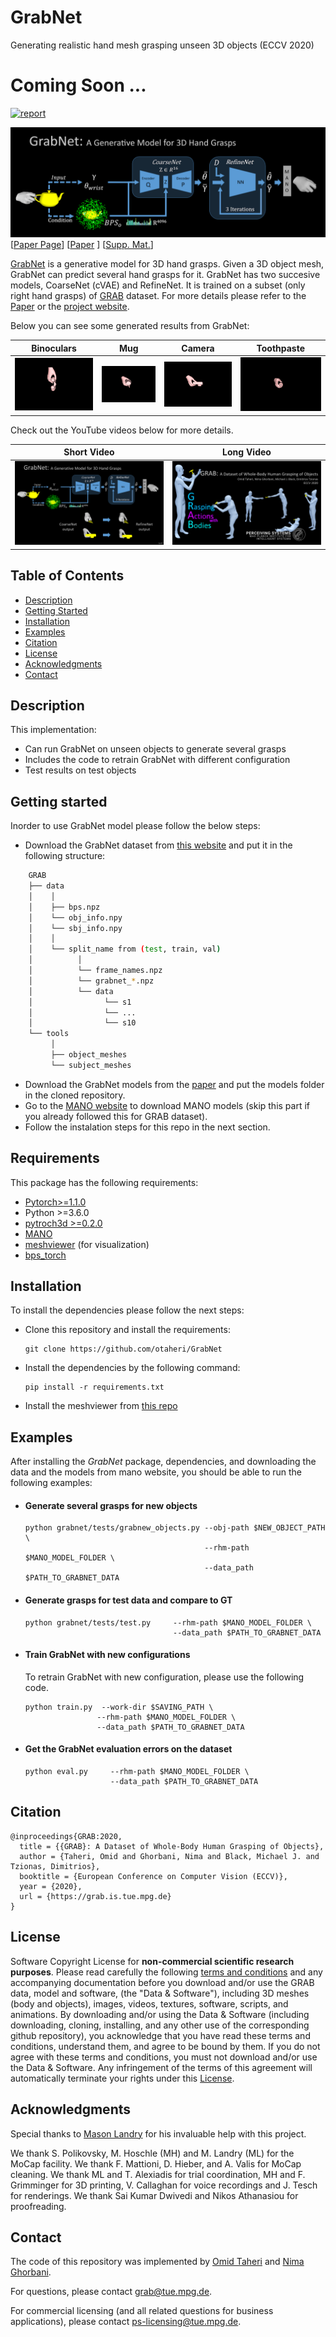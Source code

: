 # GrabNet
Generating realistic hand mesh grasping unseen 3D objects (ECCV 2020)

# Coming Soon ...

[![report](https://img.shields.io/badge/arxiv-report-red)](https://grab.is.tue.mpg.de)

![GRAB-Teaser](images/teaser.png)
[[Paper Page](https://grab.is.tue.mpg.de)] [[Paper](https://ps.is.mpg.de/publications/grab-2020) ]
[[Supp. Mat.](https://www.ecva.net/papers/eccv_2020/papers_ECCV/papers/123490562-supp.pdf)]

[GrabNet](http://grab.is.tue.mpg.de) is a generative model for 3D hand grasps. Given a 3D object mesh, GrabNet 
can predict several hand grasps for it. GrabNet has two succesive models, CoarseNet (cVAE) and RefineNet.
It is trained on a subset (only right hand grasps) of [GRAB](http://grab.is.tue.mpg.de) dataset.
For more details please refer to the [Paper](https://ps.is.mpg.de/publications/grab-2020) or the [project website](http://grab.is.tue.mpg.de).

Below you can see some generated results from GrabNet:

| Binoculars | Mug |Camera | Toothpaste|
| :---: | :---: |:---: | :---: |
| ![Binoculars](images/binoculars.gif)|![Mug](images/mug.gif)|![Camera](images/camera.gif)|![Toothpaste](images/toothpaste.gif)|



Check out the YouTube videos below for more details.

| Short Video | Long Video |
| :---: | :---: |
|  [![ShortVideo](images/short.png)](https://youtu.be/VHN0DBUB4H8) | [![LongVideo](images/long.png)](https://youtu.be/s5syYMxmNHA) | 


## Table of Contents
  * [Description](#description)
  * [Getting Started](#getting-started)
  * [Installation](#installation)
  * [Examples](#examples)
  * [Citation](#citation)
  * [License](#license)
  * [Acknowledgments](#acknowledgments)
  * [Contact](#contact)



## Description

This implementation:

- Can run GrabNet on unseen objects to generate several grasps
- Includes the code to retrain GrabNet with different configuration
- Test results on test objects


## Getting started
Inorder to use GrabNet model please follow the below steps:

- Download the GrabNet dataset from [this website](http://grab.is.tue.mpg.de) and put it in the following structure:
```bash
    GRAB
    ├── data
    │    │
    │    ├── bps.npz
    │    └── obj_info.npy
    │    └── sbj_info.npy
    │    │
    │    └── split_name from (test, train, val)
    │          │
    │          └── frame_names.npz
    │          └── grabnet_*.npz
    │          └── data
    │                └── s1
    │                └── ...
    │                └── s10
    └── tools
         │
         ├── object_meshes
         └── subject_meshes
```
- Download the GrabNet models from the [paper](https://grab.is.tue.mpg.de) and put the models folder in the cloned repository.
- Go to the [MANO website](https://mano.is.tue.mpg.de) to download MANO models (skip this part if you already followed this for GRAB dataset).
- Follow the instalation steps for this repo in the next section.


## Requirements
This package has the following requirements:

* [Pytorch>=1.1.0](https://pytorch.org/get-started/locally/) 
* Python >=3.6.0
* [pytroch3d >=0.2.0](https://pytorch3d.org/) 
* [MANO](https://github.com/otaheri/MANO) 
* [meshviewer](https://github.com/MPI-IS/mesh) (for visualization)
* [bps_torch](https://github.com/otaheri/bps_torch) 

## Installation

To install the dependencies please follow the next steps:

- Clone this repository and install the requirements: 
    ```Shell
    git clone https://github.com/otaheri/GrabNet
    ```
- Install the dependencies by the following command:
    ```
    pip install -r requirements.txt
    ```
- Install the meshviewer from [this repo](https://github.com/MPI-IS/mesh)


## Examples

After installing the *GrabNet* package, dependencies, and downloading the data and the models from
 mano website, you should be able to run the following examples:


- #### Generate several grasps for new objects
    
    ```Shell
    python grabnet/tests/grabnew_objects.py --obj-path $NEW_OBJECT_PATH \
                                            --rhm-path $MANO_MODEL_FOLDER \
                                            --data_path $PATH_TO_GRABNET_DATA
    ```

- #### Generate grasps for test data and compare to GT
    
    ```Shell
    python grabnet/tests/test.py     --rhm-path $MANO_MODEL_FOLDER \
                                     --data_path $PATH_TO_GRABNET_DATA
    ```

- #### Train GrabNet with new configurations 
    
    To retrain GrabNet with new configuration, please use the following code.
    
    ```Shell
    python train.py  --work-dir $SAVING_PATH \
                    --rhm-path $MANO_MODEL_FOLDER \
                    --data_path $PATH_TO_GRABNET_DATA
    ```
    
- #### Get the GrabNet evaluation errors on the dataset 
    
    ```Shell
    python eval.py     --rhm-path $MANO_MODEL_FOLDER \
                       --data_path $PATH_TO_GRABNET_DATA
    ```



## Citation

```
@inproceedings{GRAB:2020,
  title = {{GRAB}: A Dataset of Whole-Body Human Grasping of Objects},
  author = {Taheri, Omid and Ghorbani, Nima and Black, Michael J. and Tzionas, Dimitrios},
  booktitle = {European Conference on Computer Vision (ECCV)},
  year = {2020},
  url = {https://grab.is.tue.mpg.de}
}
```

## License
Software Copyright License for **non-commercial scientific research purposes**.
Please read carefully the following [terms and conditions](https://github.com/otaheri/GRAB/blob/master/LICENSE) and any accompanying documentation
before you download and/or use the GRAB data, model and software, (the "Data & Software"),
including 3D meshes (body and objects), images, videos, textures, software, scripts, and animations.
By downloading and/or using the Data & Software (including downloading,
cloning, installing, and any other use of the corresponding github repository),
you acknowledge that you have read these terms and conditions, understand them,
and agree to be bound by them. If you do not agree with these terms and conditions,
you must not download and/or use the Data & Software. Any infringement of the terms of
this agreement will automatically terminate your rights under this [License](./LICENSE).


## Acknowledgments

Special thanks to [Mason Landry](https://github.com/soubhiksanyal) for his invaluable help with this project.

We thank S. Polikovsky, M. Hoschle (MH) and M. Landry (ML)
for the MoCap facility. We thank F. Mattioni, D. Hieber, and A. Valis for MoCap
cleaning. We thank ML and T. Alexiadis for trial coordination, MH and F. Grimminger
for 3D printing, V. Callaghan for voice recordings and J. Tesch for renderings. We thank Sai Kumar Dwivedi and Nikos Athanasiou for proofreading.
## Contact
The code of this repository was implemented by [Omid Taheri](https://ps.is.tuebingen.mpg.de/person/otaheri) and [Nima Ghorbani](https://ps.is.tuebingen.mpg.de/person/nghorbani).

For questions, please contact [grab@tue.mpg.de](grab@tue.mpg.de).

For commercial licensing (and all related questions for business applications), please contact [ps-licensing@tue.mpg.de](ps-licensing@tue.mpg.de).

